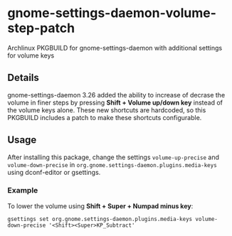 # gnome-settings-daemon-volume-step-patch
Archlinux PKGBUILD for gnome-settings-daemon with additional settings for volume keys

## Details
gnome-settings-daemon 3.26 added the ability to increase of decrase the volume
in finer steps by pressing **Shift + Volume up/down key** instead of the volume keys alone.
These new shortcuts are hardcoded, so this PKGBUILD includes a patch to make these shortcuts
configurable.

## Usage
After installing this package, change the settings `volume-up-precise` and `volume-down-precise`
in `org.gnome.settings-daemon.plugins.media-keys` using dconf-editor or gsettings.

### Example
To lower the volume using **Shift + Super + Numpad minus key**:
```
gsettings set org.gnome.settings-daemon.plugins.media-keys volume-down-precise '<Shift><Super>KP_Subtract'
```
